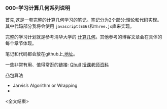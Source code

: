 ### 000-学习计算几何系列说明
首先,这是一套完整的计算几何学习的笔记。笔记分为2个部分:理论和代码实现。其中代码部分我将会使用 `javascript(ES6)`和`Three.js`库来实现。

完整的学习计划就是参考清华大学的 [计算几何](https://www.bilibili.com/video/BV1ZE41177JM?p=16)。其他参考的博客文章会在具体的每个章节体现。

笔记和代码都会放在github上,[地址](https://github.com/dslming/learningComputerGraphics/tree/master/%E8%AE%A1%E7%AE%97%E5%87%A0%E4%BD%95/)。

一些非常有用、值得常逛的链接:
[Qhull](http://www.qhull.org/)
[授课老师资料](https://dsa.cs.tsinghua.edu.cn/~deng/index.htm)

凸包算法
- Jarvis’s Algorithm or Wrapping
-
<全文结束>

